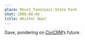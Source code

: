 ```yaml
---
place: Mount Tamalpais State Park
shot: 2006-06-04
title: Whither Now?
---
```


Dave, pondering on [CiviCRM](http://civicrm.org/)’s future.

